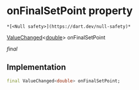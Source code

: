 


# onFinalSetPoint property




    *[<Null safety>](https://dart.dev/null-safety)*


[ValueChanged](https://api.flutter.dev/flutter/foundation/ValueChanged.html)&lt;[double](https://api.flutter.dev/flutter/dart-core/double-class.html)> onFinalSetPoint
  
_final_






## Implementation

```dart
final ValueChanged<double> onFinalSetPoint;


```







